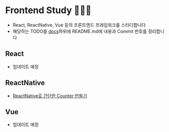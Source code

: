 # Frontend Study 👨🏻‍💻
- React, ReactNative, Vue 등의 프론트엔드 프레임워크를 스터디합니다
- 해당하는 TODO를 [docs](./docs)하위에 README.md에 내용과 Commit 번호를 정리합니다

## React
- 업데이트 예정

## ReactNative
- [ReactNative로 간단한 Counter 만들기](./docs/ReactNative/1-react-native-counterapp.md)

## Vue
- 업데이트 예정

